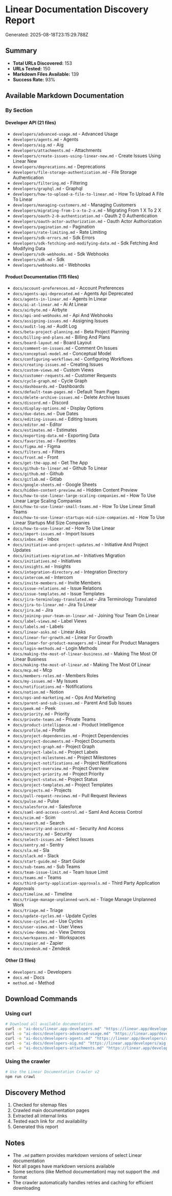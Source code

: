 # Linear Documentation Discovery Report

Generated: 2025-08-18T23:15:29.788Z

## Summary

- **Total URLs Discovered:** 153
- **URLs Tested:** 150
- **Markdown Files Available:** 139
- **Success Rate:** 93%

## Available Markdown Documentation

### By Section


#### Developer API (21 files)

- `developers/advanced-usage.md` - Advanced Usage
- `developers/agents.md` - Agents
- `developers/aig.md` - Aig
- `developers/attachments.md` - Attachments
- `developers/create-issues-using-linear-new.md` - Create Issues Using Linear New
- `developers/deprecations.md` - Deprecations
- `developers/file-storage-authentication.md` - File Storage Authentication
- `developers/filtering.md` - Filtering
- `developers/graphql.md` - Graphql
- `developers/how-to-upload-a-file-to-linear.md` - How To Upload A File To Linear
- `developers/managing-customers.md` - Managing Customers
- `developers/migrating-from-1-x-to-2-x.md` - Migrating From 1 X To 2 X
- `developers/oauth-2-0-authentication.md` - Oauth 2 0 Authentication
- `developers/oauth-actor-authorization.md` - Oauth Actor Authorization
- `developers/pagination.md` - Pagination
- `developers/rate-limiting.md` - Rate Limiting
- `developers/sdk-errors.md` - Sdk Errors
- `developers/sdk-fetching-and-modifying-data.md` - Sdk Fetching And Modifying Data
- `developers/sdk-webhooks.md` - Sdk Webhooks
- `developers/sdk.md` - Sdk
- `developers/webhooks.md` - Webhooks


#### Product Documentation (115 files)

- `docs/account-preferences.md` - Account Preferences
- `docs/agents-api-deprecated.md` - Agents Api Deprecated
- `docs/agents-in-linear.md` - Agents In Linear
- `docs/ai-at-linear.md` - Ai At Linear
- `docs/airbyte.md` - Airbyte
- `docs/api-and-webhooks.md` - Api And Webhooks
- `docs/assigning-issues.md` - Assigning Issues
- `docs/audit-log.md` - Audit Log
- `docs/beta-project-planning.md` - Beta Project Planning
- `docs/billing-and-plans.md` - Billing And Plans
- `docs/board-layout.md` - Board Layout
- `docs/comment-on-issues.md` - Comment On Issues
- `docs/conceptual-model.md` - Conceptual Model
- `docs/configuring-workflows.md` - Configuring Workflows
- `docs/creating-issues.md` - Creating Issues
- `docs/custom-views.md` - Custom Views
- `docs/customer-requests.md` - Customer Requests
- `docs/cycle-graph.md` - Cycle Graph
- `docs/dashboards.md` - Dashboards
- `docs/default-team-pages.md` - Default Team Pages
- `docs/delete-archive-issues.md` - Delete Archive Issues
- `docs/discord.md` - Discord
- `docs/display-options.md` - Display Options
- `docs/due-dates.md` - Due Dates
- `docs/editing-issues.md` - Editing Issues
- `docs/editor.md` - Editor
- `docs/estimates.md` - Estimates
- `docs/exporting-data.md` - Exporting Data
- `docs/favorites.md` - Favorites
- `docs/figma.md` - Figma
- `docs/filters.md` - Filters
- `docs/front.md` - Front
- `docs/get-the-app.md` - Get The App
- `docs/github-to-linear.md` - Github To Linear
- `docs/github.md` - Github
- `docs/gitlab.md` - Gitlab
- `docs/google-sheets.md` - Google Sheets
- `docs/hidden-content-preview.md` - Hidden Content Preview
- `docs/how-to-use-linear-large-scaling-companies.md` - How To Use Linear Large Scaling Companies
- `docs/how-to-use-linear-small-teams.md` - How To Use Linear Small Teams
- `docs/how-to-use-linear-startups-mid-size-companies.md` - How To Use Linear Startups Mid Size Companies
- `docs/how-to-use-linear.md` - How To Use Linear
- `docs/import-issues.md` - Import Issues
- `docs/inbox.md` - Inbox
- `docs/initiative-and-project-updates.md` - Initiative And Project Updates
- `docs/initiatives-migration.md` - Initiatives Migration
- `docs/initiatives.md` - Initiatives
- `docs/insights.md` - Insights
- `docs/integration-directory.md` - Integration Directory
- `docs/intercom.md` - Intercom
- `docs/invite-members.md` - Invite Members
- `docs/issue-relations.md` - Issue Relations
- `docs/issue-templates.md` - Issue Templates
- `docs/jira-terminology-translated.md` - Jira Terminology Translated
- `docs/jira-to-linear.md` - Jira To Linear
- `docs/jira.md` - Jira
- `docs/joining-your-team-on-linear.md` - Joining Your Team On Linear
- `docs/label-views.md` - Label Views
- `docs/labels.md` - Labels
- `docs/linear-asks.md` - Linear Asks
- `docs/linear-for-growth.md` - Linear For Growth
- `docs/linear-for-product-managers.md` - Linear For Product Managers
- `docs/login-methods.md` - Login Methods
- `docs/making-the-most-of-linear-business.md` - Making The Most Of Linear Business
- `docs/making-the-most-of-linear.md` - Making The Most Of Linear
- `docs/mcp.md` - Mcp
- `docs/members-roles.md` - Members Roles
- `docs/my-issues.md` - My Issues
- `docs/notifications.md` - Notifications
- `docs/notion.md` - Notion
- `docs/ops-and-marketing.md` - Ops And Marketing
- `docs/parent-and-sub-issues.md` - Parent And Sub Issues
- `docs/peek.md` - Peek
- `docs/priority.md` - Priority
- `docs/private-teams.md` - Private Teams
- `docs/product-intelligence.md` - Product Intelligence
- `docs/profile.md` - Profile
- `docs/project-dependencies.md` - Project Dependencies
- `docs/project-documents.md` - Project Documents
- `docs/project-graph.md` - Project Graph
- `docs/project-labels.md` - Project Labels
- `docs/project-milestones.md` - Project Milestones
- `docs/project-notifications.md` - Project Notifications
- `docs/project-overview.md` - Project Overview
- `docs/project-priority.md` - Project Priority
- `docs/project-status.md` - Project Status
- `docs/project-templates.md` - Project Templates
- `docs/projects.md` - Projects
- `docs/pull-request-reviews.md` - Pull Request Reviews
- `docs/pulse.md` - Pulse
- `docs/salesforce.md` - Salesforce
- `docs/saml-and-access-control.md` - Saml And Access Control
- `docs/scim.md` - Scim
- `docs/search.md` - Search
- `docs/security-and-access.md` - Security And Access
- `docs/security.md` - Security
- `docs/select-issues.md` - Select Issues
- `docs/sentry.md` - Sentry
- `docs/sla.md` - Sla
- `docs/slack.md` - Slack
- `docs/start-guide.md` - Start Guide
- `docs/sub-teams.md` - Sub Teams
- `docs/team-issue-limit.md` - Team Issue Limit
- `docs/teams.md` - Teams
- `docs/third-party-application-approvals.md` - Third Party Application Approvals
- `docs/timeline.md` - Timeline
- `docs/triage-manage-unplanned-work.md` - Triage Manage Unplanned Work
- `docs/triage.md` - Triage
- `docs/update-cycles.md` - Update Cycles
- `docs/use-cycles.md` - Use Cycles
- `docs/user-views.md` - User Views
- `docs/view-demos.md` - View Demos
- `docs/workspaces.md` - Workspaces
- `docs/zapier.md` - Zapier
- `docs/zendesk.md` - Zendesk


#### Other (3 files)

- `developers.md` - Developers
- `docs.md` - Docs
- `method.md` - Method


## Download Commands

### Using curl
```bash
# Download all available documentation
curl -o "ai-docs/linear.app-developers.md" "https://linear.app/developers.md"
curl -o "ai-docs/developers-advanced-usage.md" "https://linear.app/developers/advanced-usage.md"
curl -o "ai-docs/developers-agents.md" "https://linear.app/developers/agents.md"
curl -o "ai-docs/developers-aig.md" "https://linear.app/developers/aig.md"
curl -o "ai-docs/developers-attachments.md" "https://linear.app/developers/attachments.md"
```

### Using the crawler
```bash
# Use the Linear Documentation Crawler v2
npm run crawl
```

## Discovery Method

1. Checked for sitemap files
2. Crawled main documentation pages
3. Extracted all internal links
4. Tested each link for .md availability
5. Generated this report

## Notes

- The `.md` pattern provides markdown versions of select Linear documentation
- Not all pages have markdown versions available
- Some sections (like Method documentation) may not support the .md format
- The crawler automatically handles retries and caching for efficient downloading
